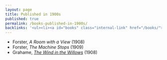 ```yaml
---
layout: page
title: Published in 1900s
published: true
permalink: /books-published-in-1900s/
backlinks: '<ul><li><a id="books" class="internal-link" href="/books/">Books</a></li></ul>'
---
```


* Forster, _A Room with a View_ (1908) 
* Forster, _The Machine Stops_ (1909) 
* Grahame, _<a id="grahame-wind-in-the-willows" class="internal-link" href="/grahame-wind-in-the-willows/">The Wind in the Willows</a>_ (1908) 

